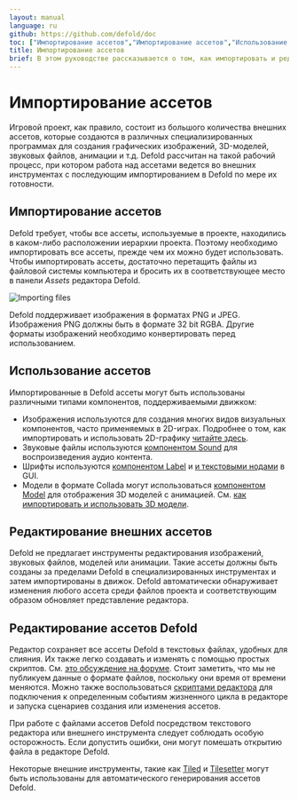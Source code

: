 ```yaml
---
layout: manual
language: ru
github: https://github.com/defold/doc
toc: ["Импортирование ассетов","Импортирование ассетов","Использование ассетов","Редактирование внешних ассетов","Редактирование ассетов Defold"]
title: Импортирование ассетов
brief: В этом руководстве рассказывается о том, как импортировать и редактировать ассеты.
---
```


# Импортирование ассетов

Игровой проект, как правило, состоит из большого количества внешних ассетов, которые создаются в различных специализированных программах для создания графических изображений, 3D-моделей, звуковых файлов, анимации и т.д. Defold рассчитан на такой рабочий процесс, при котором работа над ассетами ведется во внешних инструментах с последующим импортированием в Defold по мере их готовности.


## Импортирование ассетов

Defold требует, чтобы все ассеты, используемые в проекте, находились в каком-либо расположении иерархии проекта. Поэтому необходимо импортировать все ассеты, прежде чем их можно будет использовать. Чтобы импортировать ассеты, достаточно перетащить файлы из файловой системы компьютера и бросить их в соответствующее место в панели *Assets* редактора Defold.

![Importing files](/manuals/images/graphics/import.png)

<div class='sidenote' markdown='1'>
Defold поддерживает изображения в форматах PNG и JPEG. Изображения PNG должны быть в формате 32 bit RGBA. Другие форматы изображений необходимо конвертировать перед использованием.
</div>


## Использование ассетов

Импортированные в Defold ассеты могут быть использованы различными типами компонентов, поддерживаемыми движком:

* Изображения используются для создания многих видов визуальных компонентов, часто применяемых в 2D-играх. Подробнее о том, как импортировать и использовать 2D-графику [читайте здесь](/ru/manuals/importing-graphics).
* Звуковые файлы используются [компонентом Sound](/ru/manuals/sound) для воспроизведения аудио контента.
* Шрифты используются [компонентом Label](/ru/manuals/label) и [и текстовыми нодами](/ru/manuals/gui-text) в GUI.
* Модели в формате Collada могут использоваться [компонентом Model](/ru/manuals/model) для отображения 3D моделей с анимацией. См. [как импортировать и использовать 3D модели](/ru/manuals/importing-models).


## Редактирование внешних ассетов

Defold не предлагает инструменты редактирования изображений, звуковых файлов, моделей или анимации. Такие ассеты должны быть созданы за пределами Defold в специализированных инструментах и затем импортированы в движок. Defold автоматически обнаруживает изменения любого ассета среди файлов проекта и соответствующим образом обновляет представление редактора.


## Редактирование ассетов Defold

Редактор сохраняет все ассеты Defold в текстовых файлах, удобных для слияния. Их также легко создавать и изменять с помощью простых скриптов. См. [это обсуждение на форуме](https://forum.defold.com/t/deftree-a-python-module-for-editing-defold-files/15210). Стоит заметить, что мы не публикуем данные о формате файлов, поскольку они время от времени меняются. Можно также воспользоваться [скриптами редактора](/ru/manuals/editor-scripts/) для подключения к определенным событиям жизненного цикла в редакторе и запуска сценариев создания или изменения ассетов.

При работе с файлами ассетов Defold посредством текстового редактора или внешнего инструмента следует соблюдать особую осторожность. Если допустить ошибки, они могут помешать открытию файла в редакторе Defold.

Некоторые внешние инструменты, такие как [Tiled](/assets/tiled/) и [Tilesetter](https://www.tilesetter.org/beta) могут быть использованы для автоматического генерирования ассетов Defold.
